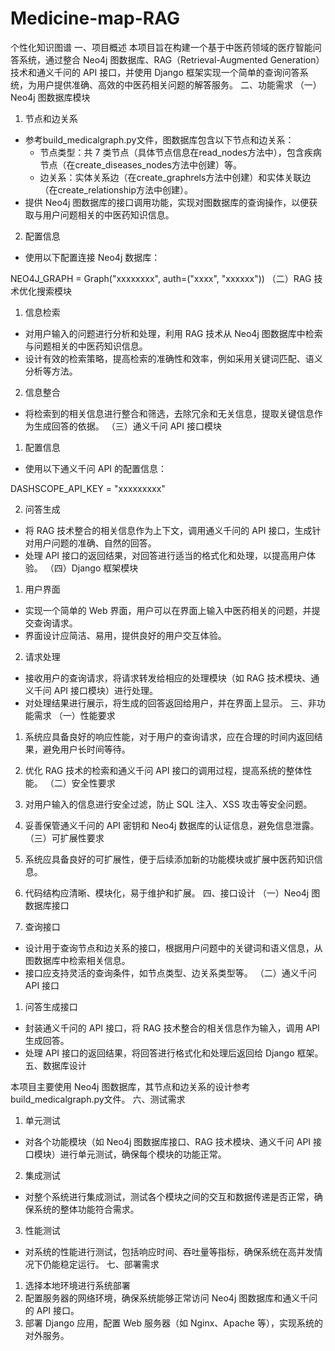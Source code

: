# Medicine-map-RAG
个性化知识图谱
一、项目概述
本项目旨在构建一个基于中医药领域的医疗智能问答系统，通过整合 Neo4j 图数据库、RAG（Retrieval-Augmented Generation）技术和通义千问的 API 接口，并使用 Django 框架实现一个简单的查询问答系统，为用户提供准确、高效的中医药相关问题的解答服务。
二、功能需求
（一）Neo4j 图数据库模块

1. 节点和边关系
  - 参考build_medicalgraph.py文件，图数据库包含以下节点和边关系：
    - 节点类型：共 7 类节点（具体节点信息在read_nodes方法中），包含疾病节点（在create_diseases_nodes方法中创建）等。
    - 边关系：实体关系边（在create_graphrels方法中创建）和实体关联边（在create_relationship方法中创建）。
  - 提供 Neo4j 图数据库的接口调用功能，实现对图数据库的查询操作，以便获取与用户问题相关的中医药知识信息。
2. 配置信息
  - 使用以下配置连接 Neo4j 数据库：

NEO4J_GRAPH = Graph("xxxxxxxx",
    auth=("xxxx", "xxxxxx"))
（二）RAG 技术优化搜索模块

1. 信息检索
  - 对用户输入的问题进行分析和处理，利用 RAG 技术从 Neo4j 图数据库中检索与问题相关的中医药知识信息。
  - 设计有效的检索策略，提高检索的准确性和效率，例如采用关键词匹配、语义分析等方法。
2. 信息整合
  - 将检索到的相关信息进行整合和筛选，去除冗余和无关信息，提取关键信息作为生成回答的依据。
（三）通义千问 API 接口模块

1. 配置信息
  - 使用以下通义千问 API 的配置信息：


DASHSCOPE_API_KEY = "xxxxxxxxx"

2. 问答生成
  - 将 RAG 技术整合的相关信息作为上下文，调用通义千问的 API 接口，生成针对用户问题的准确、自然的回答。
  - 处理 API 接口的返回结果，对回答进行适当的格式化和处理，以提高用户体验。
（四）Django 框架模块

1. 用户界面
  - 实现一个简单的 Web 界面，用户可以在界面上输入中医药相关的问题，并提交查询请求。
  - 界面设计应简洁、易用，提供良好的用户交互体验。
2. 请求处理
  - 接收用户的查询请求，将请求转发给相应的处理模块（如 RAG 技术模块、通义千问 API 接口模块）进行处理。
  - 对处理结果进行展示，将生成的回答返回给用户，并在界面上显示。
三、非功能需求
（一）性能要求

1. 系统应具备良好的响应性能，对于用户的查询请求，应在合理的时间内返回结果，避免用户长时间等待。
2. 优化 RAG 技术的检索和通义千问 API 接口的调用过程，提高系统的整体性能。
（二）安全性要求
1. 对用户输入的信息进行安全过滤，防止 SQL 注入、XSS 攻击等安全问题。
2. 妥善保管通义千问的 API 密钥和 Neo4j 数据库的认证信息，避免信息泄露。
（三）可扩展性要求
1. 系统应具备良好的可扩展性，便于后续添加新的功能模块或扩展中医药知识信息。
2. 代码结构应清晰、模块化，易于维护和扩展。
四、接口设计
（一）Neo4j 图数据库接口

1. 查询接口
  - 设计用于查询节点和边关系的接口，根据用户问题中的关键词和语义信息，从图数据库中检索相关信息。
  - 接口应支持灵活的查询条件，如节点类型、边关系类型等。
（二）通义千问 API 接口

1. 问答生成接口
  - 封装通义千问的 API 接口，将 RAG 技术整合的相关信息作为输入，调用 API 生成回答。
  - 处理 API 接口的返回结果，将回答进行格式化和处理后返回给 Django 框架。
五、数据库设计

本项目主要使用 Neo4j 图数据库，其节点和边关系的设计参考build_medicalgraph.py文件。
六、测试需求
1. 单元测试
  - 对各个功能模块（如 Neo4j 图数据库接口、RAG 技术模块、通义千问 API 接口模块）进行单元测试，确保每个模块的功能正常。
2. 集成测试
  - 对整个系统进行集成测试，测试各个模块之间的交互和数据传递是否正常，确保系统的整体功能符合需求。
3. 性能测试
  - 对系统的性能进行测试，包括响应时间、吞吐量等指标，确保系统在高并发情况下仍能稳定运行。
七、部署需求
1. 选择本地环境进行系统部署
2. 配置服务器的网络环境，确保系统能够正常访问 Neo4j 图数据库和通义千问的 API 接口。
3. 部署 Django 应用，配置 Web 服务器（如 Nginx、Apache 等），实现系统的对外服务。

